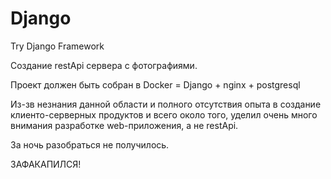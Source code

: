 # Django
Try Django Framework

Создание restApi сервера с фотографиями.

Проект должен быть собран в Docker = Django + nginx + postgresql

Из-зв незнания данной области и полного отсутствия опыта в создание клиенто-серверных продуктов и всего около того, уделил очень много внимания разработке web-приложения, а не restApi.

За ночь разобраться не получилось. 

ЗАФАКАПИЛСЯ!
